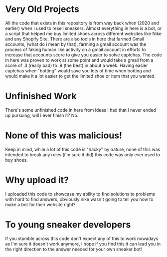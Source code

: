 # Very Old Projects
All the code that exists in this repository is from way back when (2020 and earlier) when I used to resell sneakers.
Almost everything in here is a bot, or a script that helped me buy limited shoes across different websites like Nike and any Shopify Site.
There are also tools in here that farmed Gmail accounts, (what do i mean by that), farming a gmail account was the process of faking human like activity on a gmail account in efforts to increase that accounts score to give you easier to solve captchas. The code in here was proven to work at some point and would take a gmail from a score of .3 (really bad) to .9 (the best) in about a week. Having easier captchas when "botting" would save you lots of time when botting and would make it a lot easier to get the limited shoe or item that you wanted.


# Unfinished Work
There's some unfinished code in here from ideas I had that I never ended up pursuing, will I ever finish it? No.

# None of this was malicious!
Keep in mind, while a lot of this code is "hacky" by nature, none of this was intended to break any rules (i'm sure it did) this code was only ever used to buy shoes.

# Why upload it?
I uploaded this code to showcase my ability to find solutions to problems with hard to find answers, obviously nike wasn't going to tell you how to make a bot for their website right?

# To young sneaker developers
If you stumble across this code don't expect any of this to work nowadays as I'm sure it doesn't work anymore, I hope if you find this it can lead you in the right direction to the answer needed for your own sneaker bot!
